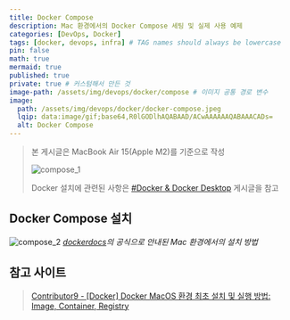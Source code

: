 ```yaml
---
title: Docker Compose
description: Mac 환경에서의 Docker Compose 세팅 및 실제 사용 예제
categories: [DevOps, Docker]
tags: [docker, devops, infra] # TAG names should always be lowercase
pin: false
math: true
mermaid: true
published: true
private: true # 커스텀해서 만든 것
image-path: /assets/img/devops/docker/compose # 이미지 공통 경로 변수
image:
  path: /assets/img/devops/docker/docker-compose.jpeg
  lqip: data:image/gif;base64,R0lGODlhAQABAAD/ACwAAAAAAQABAAACADs=
  alt: Docker Compose
---
```


> 본 게시글은 MacBook Air 15(Apple M2)를 기준으로 작성
>
> ![compose_1][compose_1]
>
> Docker 설치에 관련된 사항은 [#Docker & Docker Desktop][docker-install] 게시글을 참고

## Docker Compose 설치

![compose_2][compose_2]
_[dockerdocs][dockerdocs]의 공식으로 안내된 Mac 환경에서의 설치 방법_

## 참고 사이트

> [Contributor9 - [Docker] Docker MacOS 환경 최초 설치 및 실행 방법: Image, Container, Registry][ref_site_1]

<!-- 이미지 -->

[compose_1]: {{page.image-path}}/compose_1.png
[compose_2]: {{page.image-path}}/compose_2.png

<!-- 블로그 게시글 -->

[docker-install]: {{site.url}}/posts/docker-install

<!-- 참고 사이트 -->

[ref_site_1]: https://adjh54.tistory.com/350
[dockerdocs]: https://docs.docker.com/compose/install/
